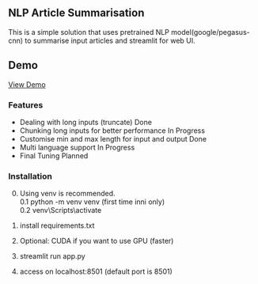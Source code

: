 ## NLP Article Summarisation  
This is a simple solution that uses pretrained NLP model(google/pegasus-cnn) to summarise input articles and streamlit for web UI.

## Demo
[View Demo](http://bluelantern.tplinkdns.com:8501/)

### Features
- Dealing with long inputs (truncate)                Done  
- Chunking long inputs for better performance        In Progress  
- Customise min and max length for input and output  Done  
- Multi language support                             In Progress  
- Final Tuning                                       Planned  

### Installation
0. Using venv is recommended.  
0.1 python -m venv venv (first time inni only)  
0.2 venv\Scripts\activate  

1. install requirements.txt
2. Optional: CUDA if you want to use GPU (faster)
3. streamlit run app.py
4. access on localhost:8501 (default port is 8501)